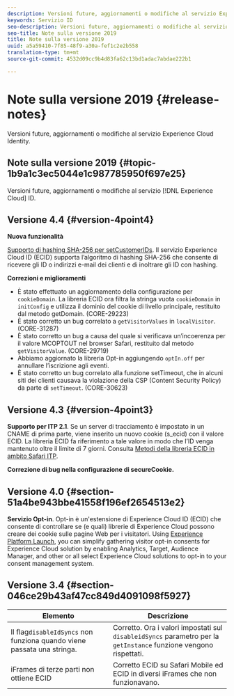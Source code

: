 ```yaml
---
description: Versioni future, aggiornamenti o modifiche al servizio Experience Cloud Identity.
keywords: Servizio ID
seo-description: Versioni future, aggiornamenti o modifiche al servizio Experience Cloud Identity.
seo-title: Note sulla versione 2019
title: Note sulla versione 2019
uuid: a5a59410-7f85-48f9-a30a-fef1c2e2b558
translation-type: tm+mt
source-git-commit: 4532d09cc9b4d83fa62c13bd1adac7abdae222b1

---
```



# Note sulla versione 2019 {#release-notes}

Versioni future, aggiornamenti o modifiche al servizio Experience Cloud Identity.

## Note sulla versione 2019 {#topic-1b9a1c3ec5044e1c987785950f697e25}

Versioni future, aggiornamenti o modifiche al servizio [!DNL Experience Cloud] ID.

## Versione 4.4 {#version-4point4}

**Nuova funzionalità**

[Supporto di hashing SHA-256 per setCustomerIDs](/help/reference/hashing-support.md). Il servizio Experience Cloud ID (ECID) supporta l’algoritmo di hashing SHA-256 che consente di ricevere gli ID o indirizzi e-mail dei clienti e di inoltrare gli ID con hashing.

**Correzioni e miglioramenti**

* È stato effettuato un aggiornamento della configurazione per `cookieDomain`. La libreria ECID ora filtra la stringa vuota `cookieDomain` in `initConfig` e utilizza il dominio del cookie di livello principale, restituito dal metodo getDomain. (CORE-29223)
* È stato corretto un bug correlato a `getVisitorValues` in `localVisitor`. (CORE-31287)
* È stato corretto un bug a causa del quale si verificava un’incoerenza per il valore MCOPTOUT nel browser Safari, restituito dal metodo `getVisitorValue`. (CORE-29719)
* Abbiamo aggiornato la libreria Opt-in aggiungendo `optIn.off` per annullare l’iscrizione agli eventi.
* È stato corretto un bug correlato alla funzione setTimeout, che in alcuni siti dei clienti causava la violazione della CSP (Content Security Policy) da parte di `setTimeout`. (CORE-30623)

## Versione 4.3 {#version-4point3}

**Supporto per ITP 2.1**. Se un server di tracciamento è impostato in un CNAME di prima parte, viene inserito un nuovo cookie (s_ecid) con il valore ECID. La libreria ECID fa riferimento a tale valore in modo che l’ID venga mantenuto oltre il limite di 7 giorni. Consulta [Metodi della libreria ECID in ambito Safari ITP](/help/reference/ecid-library-methods.md).

**Correzione di bug nella configurazione di secureCookie.**

## Versione 4.0 {#section-51a4be943bbe41558f196ef2654513e2}

**Servizio Opt-in**. Opt-in è un'estensione di Experience Cloud ID (ECID) che consente di controllare se (e quali) librerie di Experience Cloud possono creare dei cookie sulle pagine Web per i visitatori. Using [Experience Platform Launch](https://docs.adobelaunch.com/), you can simplify gathering visitor opt-in consents for Experience Cloud solution by enabling Analytics, Target, Audience Manager, and other or all select Experience Cloud solutions to opt-in to your consent management system.

## Versione 3.4 {#section-046ce29b43af47cc849d4091098f5927}

| Elemento | Descrizione |
|---|---|
| Il flag`disableIdSyncs` non funziona quando viene passata una stringa. | Corretto. Ora i valori impostati sul `disableidSyncs` parametro per la `getInstance` funzione vengono rispettati. |
| iFrames di terze parti non ottiene ECID | Corretto ECID su Safari Mobile ed ECID in diversi iFrames che non funzionavano. |

